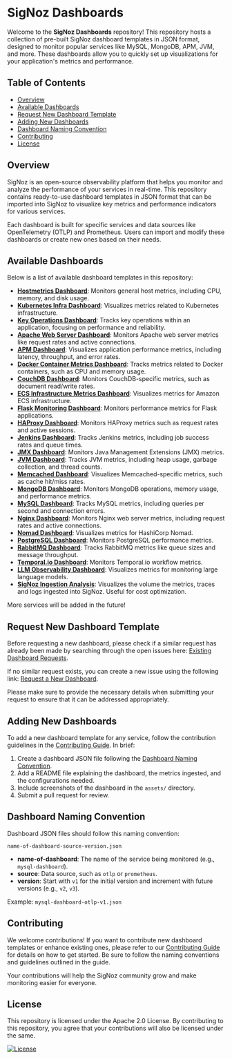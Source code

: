 # SigNoz Dashboards

Welcome to the **SigNoz Dashboards** repository! This repository hosts a collection of pre-built SigNoz dashboard templates in JSON format, designed to monitor popular services like MySQL, MongoDB, APM, JVM, and more. These dashboards allow you to quickly set up visualizations for your application's metrics and performance.

## Table of Contents

- [Overview](#overview)
- [Available Dashboards](#available-dashboards)
- [Request New Dashboard Template](#request-new-dashboard-template)
- [Adding New Dashboards](#adding-new-dashboards)
- [Dashboard Naming Convention](#dashboard-naming-convention)
- [Contributing](#contributing)
- [License](#license)

## Overview

SigNoz is an open-source observability platform that helps you monitor and analyze the performance of your services in real-time. This repository contains ready-to-use dashboard templates in JSON format that can be imported into SigNoz to visualize key metrics and performance indicators for various services.

Each dashboard is built for specific services and data sources like OpenTelemetry (OTLP) and Prometheus. Users can import and modify these dashboards or create new ones based on their needs.

## Available Dashboards

Below is a list of available dashboard templates in this repository:

- [**Hostmetrics Dashboard**](https://github.com/SigNoz/dashboards/tree/main/hostmetrics): Monitors general host metrics, including CPU, memory, and disk usage.
- [**Kubernetes Infra Dashboard**](https://github.com/SigNoz/dashboards/tree/main/k8s-infra-metrics): Visualizes metrics related to Kubernetes infrastructure.
- [**Key Operations Dashboard**](https://github.com/SigNoz/dashboards/tree/main/key-operations): Tracks key operations within an application, focusing on performance and reliability.
- [**Apache Web Server Dashboard**](https://github.com/SigNoz/dashboards/tree/main/apache-web-server): Monitors Apache web server metrics like request rates and active connections.
- [**APM Dashboard**](https://github.com/SigNoz/dashboards/tree/main/apm): Visualizes application performance metrics, including latency, throughput, and error rates.
- [**Docker Container Metrics Dashboard**](https://github.com/SigNoz/dashboards/tree/main/container-metrics): Tracks metrics related to Docker containers, such as CPU and memory usage.
- [**CouchDB Dashboard**](https://github.com/SigNoz/dashboards/tree/main/couchdb): Monitors CouchDB-specific metrics, such as document read/write rates.
- [**ECS Infrastructure Metrics Dashboard**](https://github.com/SigNoz/dashboards/tree/main/ecs-infra-metrics): Visualizes metrics for Amazon ECS infrastructure.
- [**Flask Monitoring Dashboard**](https://github.com/SigNoz/dashboards/tree/main/flask-monitoring): Monitors performance metrics for Flask applications.
- [**HAProxy Dashboard**](https://github.com/SigNoz/dashboards/tree/main/haproxy): Monitors HAProxy metrics such as request rates and active sessions.
- [**Jenkins Dashboard**](https://github.com/SigNoz/dashboards/tree/main/jenkins): Tracks Jenkins metrics, including job success rates and queue times.
- [**JMX Dashboard**](https://github.com/SigNoz/dashboards/tree/main/jmx): Monitors Java Management Extensions (JMX) metrics.
- [**JVM Dashboard**](https://github.com/SigNoz/dashboards/tree/main/jvm): Tracks JVM metrics, including heap usage, garbage collection, and thread counts.
- [**Memcached Dashboard**](https://github.com/SigNoz/dashboards/tree/main/memcached): Visualizes Memcached-specific metrics, such as cache hit/miss rates.
- [**MongoDB Dashboard**](https://github.com/SigNoz/dashboards/tree/main/mongodb): Monitors MongoDB operations, memory usage, and performance metrics.
- [**MySQL Dashboard**](https://github.com/SigNoz/dashboards/tree/main/mysql): Tracks MySQL metrics, including queries per second and connection errors.
- [**Nginx Dashboard**](https://github.com/SigNoz/dashboards/tree/main/nginx): Monitors Nginx web server metrics, including request rates and active connections.
- [**Nomad Dashboard**](https://github.com/SigNoz/dashboards/tree/main/nomad): Visualizes metrics for HashiCorp Nomad.
- [**PostgreSQL Dashboard**](https://github.com/SigNoz/dashboards/tree/main/postgresql): Monitors PostgreSQL performance metrics.
- [**RabbitMQ Dashboard**](https://github.com/SigNoz/dashboards/tree/main/rabbitmq): Tracks RabbitMQ metrics like queue sizes and message throughput.
- [**Temporal.io Dashboard**](https://github.com/SigNoz/dashboards/tree/main/temporal.io): Monitors Temporal.io workflow metrics.
- [**LLM Observability Dashboard**](https://github.com/SigNoz/dashboards/tree/main/llm-observability): Visualizes metrics for monitoring large language models.
- [**SigNoz Ingestion Analysis**](https://github.com/SigNoz/dashboards/tree/main/signoz-ingestion-analysis): Visualizes the volume the metrics, traces and logs ingested into SigNoz. Useful for cost optimization.

More services will be added in the future!

## Request New Dashboard Template

Before requesting a new dashboard, please check if a similar request has already been made by searching through the open issues here: [Existing Dashboard Requests](https://github.com/SigNoz/signoz/issues?q=is%3Aopen+is%3Aissue+label%3Adashboard-template).

If no similar request exists, you can create a new issue using the following link: [Request a New Dashboard](https://github.com/SigNoz/signoz/issues/new?assignees=&labels=dashboard-template&projects=&template=request_dashboard.md&title=).

Please make sure to provide the necessary details when submitting your request to ensure that it can be addressed appropriately.

## Adding New Dashboards

To add a new dashboard template for any service, follow the contribution guidelines in the [Contributing Guide](CONTRIBUTING.md). In brief:

1. Create a dashboard JSON file following the [Dashboard Naming Convention](#dashboard-naming-convention).
2. Add a README file explaining the dashboard, the metrics ingested, and the configurations needed.
3. Include screenshots of the dashboard in the `assets/` directory.
4. Submit a pull request for review.

## Dashboard Naming Convention

Dashboard JSON files should follow this naming convention:

```
name-of-dashboard-source-version.json
```

- **name-of-dashboard**: The name of the service being monitored (e.g., `mysql-dashboard`).
- **source**: Data source, such as `otlp` or `prometheus`.
- **version**: Start with `v1` for the initial version and increment with future versions (e.g., `v2`, `v3`).

Example: `mysql-dashboard-otlp-v1.json`

## Contributing

We welcome contributions! If you want to contribute new dashboard templates or enhance existing ones, please refer to our [Contributing Guide](CONTRIBUTING.md) for details on how to get started. Be sure to follow the naming conventions and guidelines outlined in the guide.

Your contributions will help the SigNoz community grow and make monitoring easier for everyone.

## License

This repository is licensed under the Apache 2.0 License. By contributing to this repository, you agree that your contributions will also be licensed under the same.

[![License](https://img.shields.io/badge/License-Apache_2.0-yellowgreen.svg)](https://opensource.org/licenses/Apache-2.0)
